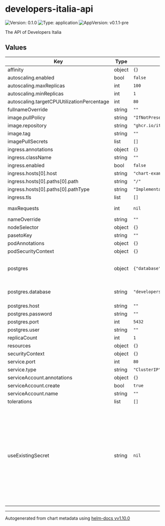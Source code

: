 # developers-italia-api

![Version: 0.1.0](https://img.shields.io/badge/Version-0.1.0-informational?style=flat-square) ![Type: application](https://img.shields.io/badge/Type-application-informational?style=flat-square) ![AppVersion: v0.1.1-pre](https://img.shields.io/badge/AppVersion-v0.1.1--pre-informational?style=flat-square)

The API of Developers Italia

## Values

| Key | Type | Default | Description |
|-----|------|---------|-------------|
| affinity | object | `{}` |  |
| autoscaling.enabled | bool | `false` |  |
| autoscaling.maxReplicas | int | `100` |  |
| autoscaling.minReplicas | int | `1` |  |
| autoscaling.targetCPUUtilizationPercentage | int | `80` |  |
| fullnameOverride | string | `""` |  |
| image.pullPolicy | string | `"IfNotPresent"` |  |
| image.repository | string | `"ghcr.io/italia/developers-italia-api"` |  |
| image.tag | string | `""` |  |
| imagePullSecrets | list | `[]` |  |
| ingress.annotations | object | `{}` |  |
| ingress.className | string | `""` |  |
| ingress.enabled | bool | `false` |  |
| ingress.hosts[0].host | string | `"chart-example.local"` |  |
| ingress.hosts[0].paths[0].path | string | `"/"` |  |
| ingress.hosts[0].paths[0].pathType | string | `"ImplementationSpecific"` |  |
| ingress.tls | list | `[]` |  |
| maxRequests | int | `nil` | Max number of requests. |
| nameOverride | string | `""` |  |
| nodeSelector | object | `{}` |  |
| pasetoKey | string | `""` | Paseto Key. |
| podAnnotations | object | `{}` |  |
| podSecurityContext | object | `{}` |  |
| postgres | object | `{"database":"developers_italia_api","host":"","password":"","port":5432,"user":""}` | External PostgreSQL connection parameters. |
| postgres.database | string | `"developers_italia_api"` | Name of PostgreSQL databse. |
| postgres.host | string | `""` | Host. |
| postgres.password | string | `""` | Password. |
| postgres.port | int | `5432` | Port. |
| postgres.user | string | `""` | User name. |
| replicaCount | int | `1` |  |
| resources | object | `{}` |  |
| securityContext | object | `{}` |  |
| service.port | int | `80` |  |
| service.type | string | `"ClusterIP"` |  |
| serviceAccount.annotations | object | `{}` |  |
| serviceAccount.create | bool | `true` |  |
| serviceAccount.name | string | `""` |  |
| tolerations | list | `[]` |  |
| useExistingSecret | string | `nil` | Name of existing Kubernetes secret containing keys 'databaseDSN' and 'pasetoKey'. If not provided, a secret will be generated using values from 'pasetoKey' and 'postgres'. |

----------------------------------------------
Autogenerated from chart metadata using [helm-docs vv1.10.0](https://github.com/norwoodj/helm-docs/releases/vv1.10.0)
